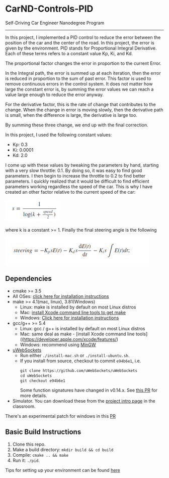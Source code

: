 # CarND-Controls-PID
Self-Driving Car Engineer Nanodegree Program

---

In this project, I implemented a PID control to reduce the error between the position of the car and the center of the road. In this project, the error is given by the environment. PID stands for Proportional Integral Derivative. Each of these terms refers to a constant value Kp, Ki, and Kd.

The proportional factor changes the error in proportion to the current Error. 

In the Integral path, the error is summed up at each iteration, then the error is reduced in proportion to the sum of past error. This factor is used to remove continuous errors in the control system. It does not matter how large the constant error is, by summing the error values we can reach a value large enough to reduce the error anyway.

For the derivative factor, this is the rate of change that contributes to the change. When the change in error is moving slowly, then the derivative path is small, when the difference is large, the derivative is large too.

By summing these three change, we end up with the final correction.

In this project, I used the following constant values:

<ul>
 <li>Kp: 0.3</li>
 <li>Ki: 0.0001</li>
 <li>Kd: 2.0</li>
</ul>

I come up with these values by tweaking the parameters by hand, starting with a very slow throttle: 0.1. By doing so, it was easy to find good parameters. I then begin to increase the throttle to 0.2 to find better parameters. I quickly realized that it would be difficult to find efficient parameters working regardless the speed of the car. This is why I have created an other factor relative to the current speed of the car:

<img src="img/s.png"/>

where k is a constant >= 1.
Finally the final steering angle is the following 

<img src="img/steering.png"/>

## Dependencies

* cmake >= 3.5
 * All OSes: [click here for installation instructions](https://cmake.org/install/)
* make >= 4.1(mac, linux), 3.81(Windows)
  * Linux: make is installed by default on most Linux distros
  * Mac: [install Xcode command line tools to get make](https://developer.apple.com/xcode/features/)
  * Windows: [Click here for installation instructions](http://gnuwin32.sourceforge.net/packages/make.htm)
* gcc/g++ >= 5.4
  * Linux: gcc / g++ is installed by default on most Linux distros
  * Mac: same deal as make - [install Xcode command line tools]((https://developer.apple.com/xcode/features/)
  * Windows: recommend using [MinGW](http://www.mingw.org/)
* [uWebSockets](https://github.com/uWebSockets/uWebSockets)
  * Run either `./install-mac.sh` or `./install-ubuntu.sh`.
  * If you install from source, checkout to commit `e94b6e1`, i.e.
    ```
    git clone https://github.com/uWebSockets/uWebSockets
    cd uWebSockets
    git checkout e94b6e1
    ```
    Some function signatures have changed in v0.14.x. See [this PR](https://github.com/udacity/CarND-MPC-Project/pull/3) for more details.
* Simulator. You can download these from the [project intro page](https://github.com/udacity/self-driving-car-sim/releases) in the classroom.

There's an experimental patch for windows in this [PR](https://github.com/udacity/CarND-PID-Control-Project/pull/3)

## Basic Build Instructions

1. Clone this repo.
2. Make a build directory: `mkdir build && cd build`
3. Compile: `cmake .. && make`
4. Run it: `./pid`.

Tips for setting up your environment can be found [here](https://classroom.udacity.com/nanodegrees/nd013/parts/40f38239-66b6-46ec-ae68-03afd8a601c8/modules/0949fca6-b379-42af-a919-ee50aa304e6a/lessons/f758c44c-5e40-4e01-93b5-1a82aa4e044f/concepts/23d376c7-0195-4276-bdf0-e02f1f3c665d)
